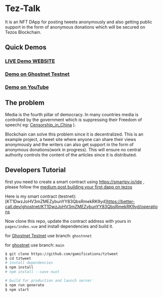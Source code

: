 # Tez-Talk

It is an NFT DApp for posting tweets anonymously and also getting public support in the form of anonymous donations which will be secured on Tezos Blockchain.

## Quick Demos

### [LIVE Demo WEBSITE](https://tez-talk.vercel.app/)
### [Demo on Ghostnet Testnet](https://better-call.dev/ghostnet/KT1DwzJoHV3mZMEZybunYY83QbsRmekRK9yd/operations)
### [Demo on YouTube](https://www.youtube.com/watch?v=qzdak9Fi_WA)


## The problem

Media is the fourth pillar of democracy. In many countries media is controlled by the government which is suppressing their Freedom of speech( eg: [Censorship_in_China](https://en.wikipedia.org/wiki/Censorship_in_China) ).

Blockchain can solve this problem since it is decentralized. This is an example project, a tweet site where anyone can share their views anonymously and the writers can also get support in the form of anonymous donations(work in progress). This will ensure no central authority controls the content of the articles since it is distributed.

## Developers Tutorial

first you need to create a smart contract using https://smartpy.io/ide , please follow the [medium post building your first dapp on tezos](https://medium.com/coinmonks/building-your-first-dapp-on-tezos-part-1-writing-smart-contract-on-smartpy-d7cdf27476f9)

Here is my smart contract (testnet): [KT1DwzJoHV3mZMEZybunYY83QbsRmekRK9yd]https://better-call.dev/ghostnet/KT1DwzJoHV3mZMEZybunYY83QbsRmekRK9yd/operations

Now clone this repo, update the contract address with yours in `pages/index.vue` and install dependencies and build it.

for [Ghostnet Testnet](https://tez-talk.vercel.app/) use branch: `ghostnnet`

for [ghostnet](https://tez-talk.vercel.app//) use branch: `main`


```bash
$ git clone https://github.com/gamifications/tztweet
$ cd tztweet
# install dependencies
$ npm install
# npm install --save nuxt

# build for production and launch server
$ npm run generate
$ npm start
```

